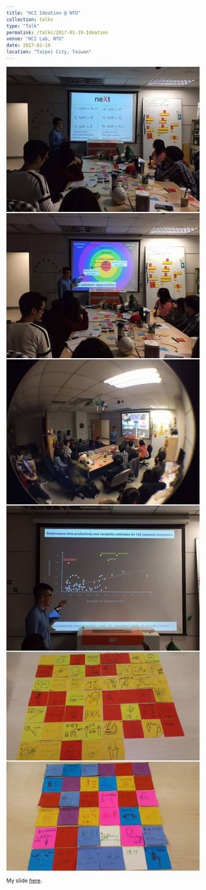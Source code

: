```yaml
---
title: "HCI Ideation @ NTU"
collection: talks
type: "Talk"
permalink: /talks/2017-01-19-Ideation
venue: "HCI Lab, NTU"
date: 2017-01-19
location: "Taipei City, Taiwan"
---
```


<img src='/images/talks/idea1.jpg'>

<img src='/images/talks/idea2.jpg'>

<img src='/images/talks/idea3.jpg'>

<img src='/images/talks/idea4.jpg'>

<img src='/images/talks/idea5.jpg'>

<img src='/images/talks/idea6.jpg'>

My slide [here](https://goo.gl/j8hPZ8).
